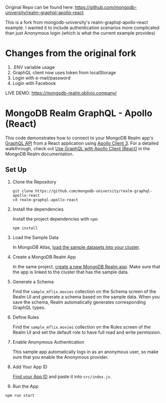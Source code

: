 Original Repo can be found here: https://github.com/mongodb-university/realm-graphql-apollo-react

This is a fork from mongodb-university's realm-graphql-apollo-react example. I wanted it to include authentication scenarios more complicated than just Anonymous login (which is what the current example 
provides)

# Changes from the original fork

1. .ENV variable usage
2. GraphQL client now uses token from localStorage
2. Login with e-mail/password
3. Login with Facebook

LIVE DEMO: https://mongodb-realm.oblivio.company/

# MongoDB Realm GraphQL - Apollo (React)

This code demonstrates how to connect to your MongoDB Realm app's [GraphQL
API](https://docs.mongodb.com/realm/graphql) from a React application using [Apollo Client
3](https://www.apollographql.com/docs/react/). For a detailed walkthrough, check out [Use GraphQL
with Apollo Client (React)](https://docs.mongodb.com/realm/web/graphql-apollo-react) in the MongoDB
Realm documentation.

## Set Up

1. Clone the Repository

   ```shell
   git clone https://github.com/mongodb-university/realm-graphql-apollo-react
   cd realm-graphql-apollo-react
   ```

2. Install the dependencies

   Install the project dependencies with `npm`:
   
   ```shell
   npm install
   ```

3. Load the Sample Data

   In MongoDB Atlas, [load the sample datasets into your
   cluster](https://docs.atlas.mongodb.com/sample-data/).

4. Create a MongoDB Realm App

   In the same project, [create a new MongoDB Realm
   app](https://docs.mongodb.com/realm/procedures/create-realm-app/). Make sure that the app is
   linked to the cluster that has the sample data.

5. Generate a Schema

   Find the `sample_mflix.movies` collection on the Schema screen of the Realm UI and generate a
   schema based on the sample data. When you save the schema, Realm automatically generates
   corresponding GraphQL types.

6. Define Rules

   Find the `sample_mflix.movies` collection on the Rules screen of the Realm UI and set the default
   role to have full read and write permission.

7. Enable Anonymous Authentication

   This sample app automatically logs in as an anonymous user, so make sure that you enable the
   Anonymous provider.

8. Add Your App ID

   [Find your App ID](https://docs.mongodb.com/realm/get-started/find-your-app-id/) and paste it
   into ``src/index.js``.

9.  Run the App

   ```shell
   npm run start
   ```
